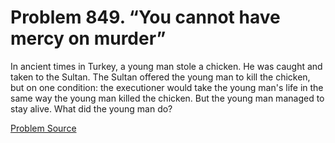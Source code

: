 # Problem 849. “You cannot have mercy on murder”

In ancient times in Turkey, a young man stole a chicken. He was caught and taken to the Sultan. The Sultan offered the young man to kill the chicken, but on one condition: the executioner would take the young man's life in the same way the young man killed the chicken. But the young man managed to stay alive. What did the young man do?

[Problem Source](https://www.trizland.ru/tasks/5429/)